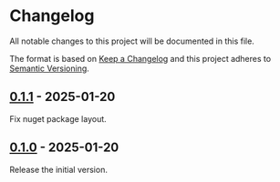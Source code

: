 Changelog
=========
All notable changes to this project will be documented in this file.

The format is based on [Keep a Changelog](http://keepachangelog.com/en/1.0.0/) and this project adheres to [Semantic Versioning](http://semver.org/spec/v2.0.0.html).

## [0.1.1] - 2025-01-20
Fix nuget package layout.

## [0.1.0] - 2025-01-20
Release the initial version.

[0.1.1]: https://github.com/JetBrains/azure-appservice-tunnelcompare/v0.1.0...v0.1.1
[0.1.0]: https://github.com/JetBrains/azure-appservice-tunnel/releases/tag/v0.1.0